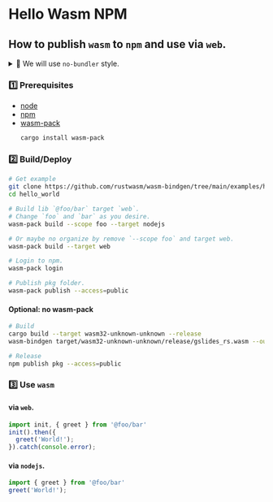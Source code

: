 # Hello Wasm NPM

## How to publish `wasm` to `npm` and use via `web`.

<details>
<summary>🚥 We will use <code>no-bundler</code> style.</summary>

### You have 2 options here

- `bundler` (default, support `webpack`)
- `no-bundler` (init before use).

We use [vite](https://vitejs.dev/guide/why.html) which is still has [Wasm bundle issue](https://github.com/vitejs/vite/issues/4551) so we tend to use `no-bundler` in the meantime to avoid its and to keep it simple (bundler free).

> 💡 For `bundler` via webpack go [here](https://rustwasm.github.io/docs/wasm-bindgen/examples/hello-world.html)

</details>

### 1️⃣ Prerequisites

- [node](https://nodejs.org/en/download/package-manager/#macos)
- [npm](https://www.npmjs.com/)
- [wasm-pack](https://rustwasm.github.io/wasm-pack/installer/)
  ```bash
  cargo install wasm-pack
  ```

### 2️⃣ Build/Deploy
```bash
# Get example
git clone https://github.com/rustwasm/wasm-bindgen/tree/main/examples/hello_world
cd hello_world

# Build lib `@foo/bar` target `web`.
# Change `foo` and `bar` as you desire.
wasm-pack build --scope foo --target nodejs

# Or maybe no organize by remove `--scope foo` and target web.
wasm-pack build --target web

# Login to npm.
wasm-pack login

# Publish pkg folder.
wasm-pack publish --access=public
```

#### Optional: no wasm-pack

```bash
# Build
cargo build --target wasm32-unknown-unknown --release
wasm-bindgen target/wasm32-unknown-unknown/release/gslides_rs.wasm --out-dir pkg --nodejs

# Release
npm publish pkg --access=public
```

### 3️⃣ Use `wasm`

#### via `web`.
```js
import init, { greet } from '@foo/bar'
init().then({
  greet('World!');
}).catch(console.error);
```

#### via `nodejs`.
```js
import { greet } from '@foo/bar'
greet('World!');
```
